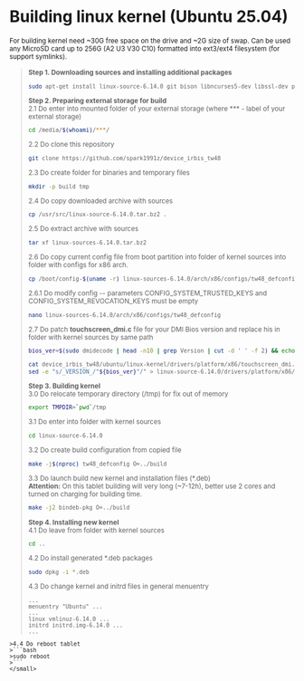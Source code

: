 # Building linux kernel (Ubuntu 25.04)
<small>For building kernel need ~30G free space on the drive and ~2G size of swap. Can be used any MicroSD card up to 256G (A2 U3 V30 C10) formatted into ext3/ext4 filesystem (for support symlinks).<br>
>__Step 1. Downloading sources and installing additional packages__<br>
>```bash
>sudo apt-get install linux-source-6.14.0 git bison libncurses5-dev libssl-dev pahole flex dpkg-dev libelf-dev debhelper-compat libdw-dev gawk
>```
>__Step 2. Preparing external storage for build__<br>
>2.1 Do enter into mounted folder of your external storage (where *** - label of your external storage)
>```bash
>cd /media/$(whoami)/***/
>```
>2.2 Do clone this repository
>```bash
>git clone https://github.com/spark1991z/device_irbis_tw48
>```
>2.3 Do create folder for binaries and temporary files
>```bash
>mkdir -p build tmp
>```
>2.4 Do copy downloaded archive with sources
>```bash
>cp /usr/src/linux-source-6.14.0.tar.bz2 .
>```
>2.5 Do extract archive with sources
>```bash
>tar xf linux-sources-6.14.0.tar.bz2
>```
>2.6 Do copy current config file from boot partition into folder of kernel sources into folder with configs for x86 arch.
>```bash
>cp /boot/config-$(uname -r) linux-sources-6.14.0/arch/x86/configs/tw48_defconfig
>```
>2.6.1 Do modify config -- parameters CONFIG_SYSTEM_TRUSTED_KEYS and CONFIG_SYSTEM_REVOCATION_KEYS must be empty
>```bash
>nano linux-sources-6.14.0/arch/x86/configs/tw48_defconfig
>```
>2.7 Do patch __touchscreen_dmi.c__ file for your DMI Bios version and replace his in folder with kernel sources by same path
>```bash
>bios_ver=$(sudo dmidecode | head -n10 | grep Version | cut -d ' ' -f 2) && echo $bios_ver
>```
>```bash
>cat device_irbis_tw48/ubuntu/linux-kernel/drivers/platform/x86/touchscreen_dmi.c | \
>sed -e "s/_VERSION_/"${bios_ver}"/" > linux-source-6.14.0/drivers/platform/x86/touchscreen_dmi.c
>```
>__Step 3. Building kernel__<br>
>3.0 Do relocate temporary directory (/tmp) for fix out of memory
>```bash
>export TMPDIR=`pwd`/tmp
>```
>3.1 Do enter into folder with kernel sources 
>```bash
>cd linux-source-6.14.0
>```
>3.2 Do create build configuration from copied file
>```bash
>make -j$(nproc) tw48_defconfig O=../build
>```
>3.3 Do launch build new kernel and installation files (*.deb)<br>
>__Attention:__ On this tablet building will very long (~7-12h), better use 2 cores and turned on charging for building time.
>```bash
>make -j2 bindeb-pkg O=../build
>```
>__Step 4. Installing new kernel__<br>
>4.1 Do leave from folder with kernel sources
>```bash
>cd ..
>```
>4.2 Do install generated *.deb packages
>```bash
>sudo dpkg -i *.deb
>```
>4.3 Do change kernel and initrd files in general menuentry
>```
>...
>menuentry "Ubuntu" ...
>...
>linux vmlinuz-6.14.0 ...
>initrd initrd.img-6.14.0 ...
>...
```
>4.4 Do reboot tablet
>```bash
>sudo reboot
>```
</small>
